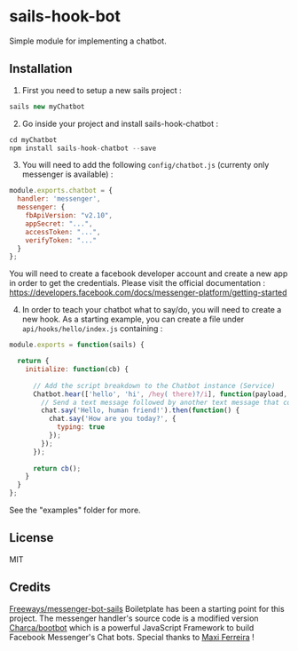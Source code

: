# sails-hook-bot
Simple module for implementing a chatbot.

## Installation
1. First you need to setup a new sails project :
```javascript
sails new myChatbot
```
2. Go inside your project and install sails-hook-chatbot :
```javascript
cd myChatbot
npm install sails-hook-chatbot --save
```
3. You will need to add the following `config/chatbot.js` (currenty only messenger is available) :
```javascript
module.exports.chatbot = {
  handler: 'messenger',
  messenger: {
    fbApiVersion: "v2.10",
    appSecret: "...",
    accessToken: "...",
    verifyToken: "..."
  }
};
```
You will need to create a facebook developer account and create a new app in order to get the credentials. Please visit the official documentation : https://developers.facebook.com/docs/messenger-platform/getting-started

4. In order to teach your chatbot what to say/do, you will need to create a new hook. As a starting example, you can create a file under `api/hooks/hello/index.js` containing :
```javascript
module.exports = function(sails) {

  return {
    initialize: function(cb) {
    
      // Add the script breakdown to the Chatbot instance (Service)
      Chatbot.hear(['hello', 'hi', /hey( there)?/i], function(payload, chat) {
        // Send a text message followed by another text message that contains a typing indicator
        chat.say('Hello, human friend!').then(function() {
          chat.say('How are you today?', {
            typing: true
          });
        });
      });
      
      return cb();
    }
  }
};
```
See the "examples" folder for more.

## License
MIT
## Credits
[Freeways/messenger-bot-sails](https://github.com/Freeways/messenger-bot-sails) Boiletplate has been a starting point for this project.
The messenger handler's source code is a modified version [Charca/bootbot](https://github.com/Charca/bootbot) which is a powerful JavaScript Framework to build Facebook Messenger's Chat bots. Special thanks to [Maxi Ferreira](https://github.com/Charca) !
